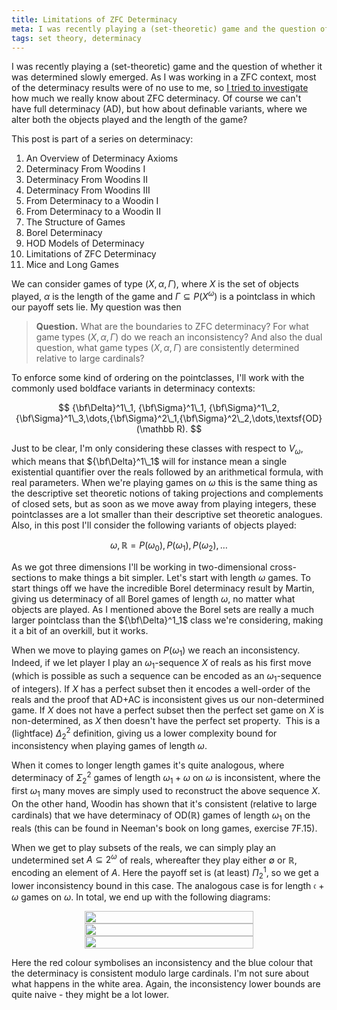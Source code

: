 ```yaml
---
title: Limitations of ZFC Determinacy
meta: I was recently playing a (set-theoretic) game and the question of whether it was determined slowly emerged. As I was working in a ZFC context, most of the determinacy results were of no use to me. Of course we can't have full determinacy (AD), but how about definable variants, where we alter both the objects played and the length of the game?
tags: set theory, determinacy
---
```


I was recently playing a (set-theoretic) game and the question of whether it was
determined slowly emerged. As I was working in a ZFC context, most of the determinacy
results were of no use to me, so [I tried to
investigate](https://mathoverflow.net/questions/271507/limitations-of-determinacy-hypotheses-in-zfc/)
how much we really know about ZFC determinacy. Of course we can't have full determinacy
(AD), but how about definable variants, where we alter both the objects played and the
length of the game?

This post is part of a series on determinacy:

1. <router-link to="/posts/2017-01-11-an-overview-of-determinacy-axioms">An Overview of
   Determinacy Axioms</router-link>
2. <router-link to="/posts/2017-01-25-determinacy-from-woodins-i">Determinacy From
   Woodins I</router-link>
3. <router-link to="/posts/2017-02-08-determinacy-from-woodins-ii">Determinacy From
   Woodins II</router-link>
4. <router-link to="/posts/2017-02-22-determinacy-from-woodins-iii">Determinacy From
   Woodins III</router-link>
5. <router-link to="/posts/2017-04-05-from-determinacy-to-a-woodin-i">From Determinacy
   to a Woodin I</router-link>
6. <router-link to="/posts/2017-05-10-from-determinacy-to-a-woodin-ii">From Determinacy
   to a Woodin II</router-link>
7. <router-link to="/posts/2017-05-24-the-structure-of-games">The Structure of
   Games</router-link>
8. <router-link to="/posts/2017-06-07-borel-determinacy">Borel
   Determinacy</router-link>
9. <router-link to="/posts/2017-06-21-hod-models-of-determinacy">HOD Models of
   Determinacy</router-link>
10. Limitations of ZFC Determinacy
11. <router-link to="/posts/2018-08-02-mice-and-long-games">Mice and Long
    Games</router-link>

We can consider games of type $(X,\alpha,\Gamma)$, where $X$ is the set of objects
played, $\alpha$ is the length of the game and $\Gamma\subseteq P(X^\omega)$ is a
pointclass in which our payoff sets lie. My question was then

> **Question.** What are the boundaries to ZFC determinacy? For what game types
> $(X,\alpha,\Gamma)$ do we reach an inconsistency? And also the dual question, what
> game types $(X,\alpha,\Gamma)$ are consistently determined relative to large
> cardinals?

To enforce some kind of ordering on the pointclasses, I'll work with the commonly used
boldface variants in determinacy contexts:

$$
{\bf\Delta}^1\_1, {\bf\Sigma}^1\_1, {\bf\Sigma}^1\_2,
{\bf\Sigma}^1\_3,\dots,{\bf\Sigma}^2\_1,{\bf\Sigma}^2\_2,\dots,\textsf{OD}(\mathbb R).
$$

Just to be clear, I'm only considering these classes with respect to $V_\omega$, which
means that ${\bf\Delta}^1\_1$ will for instance mean a single existential quantifier
over the reals followed by an arithmetical formula, with real parameters. When we're
playing games on $\omega$ this is the same thing as the descriptive set theoretic
notions of taking projections and complements of closed sets, but as soon as we move
away from playing integers, these pointclasses are a lot smaller than their descriptive
set theoretic analogues. Also, in this post I'll consider the following variants of
objects played:

$$ \omega, \mathbb R=P(\omega_0), P(\omega_1), P(\omega_2),\dots $$

As we got three dimensions I'll be working in two-dimensional cross-sections to make
things a bit simpler. Let's start with length $\omega$ games. To start things off we
have the incredible Borel determinacy result by Martin, giving us determinacy of all
Borel games of length $\omega$, no matter what objects are played. As I mentioned above
the Borel sets are really a much larger pointclass than the ${\bf\Delta}^1_1$ class
we're considering, making it a bit of an overkill, but it works.

When we move to playing games on $P(\omega_1)$ we reach an inconsistency. Indeed, if we
let player I play an $\omega_1$-sequence $X$ of reals as his first move (which is
possible as such a sequence can be encoded as an $\omega_1$-sequence of integers). If
$X$ has a perfect subset then it encodes a well-order of the reals and the proof that
AD+AC is inconsistent gives us our non-determined game. If $X$ does not have a perfect
subset then the perfect set game on $X$ is non-determined, as $X$ then doesn't have the
perfect set property.  This is a (lightface) $\Delta^2_2$ definition, giving us a lower
complexity bound for inconsistency when playing games of length $\omega$.

When it comes to longer length games it's quite analogous, where determinacy of
$\Sigma^2_2$ games of length $\omega_1+\omega$ on $\omega$ is inconsistent, where the
first $\omega_1$ many moves are simply used to reconstruct the above sequence $X$. On
the other hand, Woodin has shown that it's consistent (relative to large cardinals)
that we have determinacy of $\textsf{OD}(\mathbb R)$ games of length $\omega_1$ on the
reals (this can be found in Neeman's book on long games, exercise 7F.15).

When we get to play subsets of the reals, we can simply play an undetermined set
$A\subseteq 2^\omega$ of reals, whereafter they play either $\emptyset$ or $\mathbb R$,
encoding an element of $A$. Here the payoff set is (at least) $\Pi^1_2$, so we get a
lower inconsistency bound in this case. The analogous case is for length
$\mathfrak{c}+\omega$ games on $\omega$. In total, we end up with the following
diagrams:

<div style="display: flex; flex-wrap: wrap; justify-content: center;">
  <img src="/limitations-of-zfc-determinacy-1.png" style="width: min(270px, 100%)" />
  <img src="/limitations-of-zfc-determinacy-2.png" style="width: min(270px, 100%)" />
  <img src="/limitations-of-zfc-determinacy-3.png" style="width: min(270px, 100%)" />
</div>

Here the red colour symbolises an inconsistency and the blue colour that the
determinacy is consistent modulo large cardinals. I'm not sure about what happens in
the white area. Again, the inconsistency lower bounds are quite naive - they might be a
lot lower.
